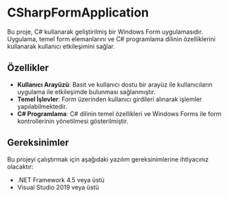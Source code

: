 # CSharpFormApplication

Bu proje, C# kullanarak geliştirilmiş bir Windows Form uygulamasıdır. Uygulama, temel form elemanlarını ve C# programlama dilinin özelliklerini kullanarak kullanıcı etkileşimini sağlar.

## Özellikler

- **Kullanıcı Arayüzü**: Basit ve kullanıcı dostu bir arayüz ile kullanıcıların uygulama ile etkileşimde bulunması sağlanmıştır.
- **Temel İşlevler**: Form üzerinden kullanıcı girdileri alınarak işlemler yapılabilmektedir.
- **C# Programlama**: C# dilinin temel özellikleri ve Windows Forms ile form kontrollerinin yönetilmesi gösterilmiştir.

## Gereksinimler

Bu projeyi çalıştırmak için aşağıdaki yazılım gereksinimlerine ihtiyacınız olacaktır:

- .NET Framework 4.5 veya üstü
- Visual Studio 2019 veya üstü
